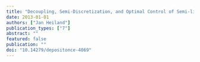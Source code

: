 ```yaml
---
title: "Decoupling, Semi-Discretization, and Optimal Control of Semi-linear Semi-explicit Index-2 Abstract Differential-Algebraic Equations and Application in Optimal Flow Control"
date: 2013-01-01
authors: ["Jan Heiland"]
publication_types: ["7"]
abstract: ""
featured: false
publication: ""
doi: "10.14279/depositonce-4069"
---
```


